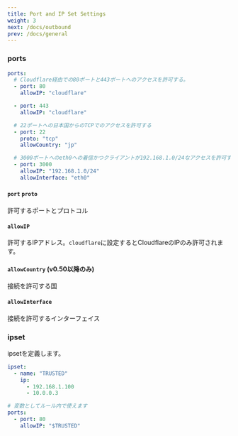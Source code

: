```yaml
---
title: Port and IP Set Settings
weight: 3
next: /docs/outbound
prev: /docs/general
---
```


### ports
```yaml
ports:
  # Cloudflare経由での80ポートと443ポートへのアクセスを許可する。
  - port: 80
    allowIP: "cloudflare"

  - port: 443
    allowIP: "cloudflare"

  # 22ポートへの日本国からのTCPでのアクセスを許可する
  - port: 22
    proto: "tcp"
    allowCountry: "jp"

  # 3000ポートへのeth0への着信かつクライアントが192.168.1.0/24なアクセスを許可する
  - port: 3000
    allowIP: "192.168.1.0/24"
    allowInterface: "eth0"
```

#### `port` `proto`
許可するポートとプロトコル

#### `allowIP`
許可するIPアドレス。`cloudflare`に設定するとCloudflareのIPのみ許可されます。

#### `allowCountry` (v0.50以降のみ)
接続を許可する国

#### `allowInterface`
接続を許可するインターフェイス

### ipset
ipsetを定義します。

```yaml
ipset:
  - name: "TRUSTED"
    ip:
      - 192.168.1.100
      - 10.0.0.3

# 変数としてルール内で使えます
ports:
  - port: 80
    allowIP: "$TRUSTED"
```
